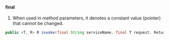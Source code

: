 #### final

1. When used in method parameters, it denotes a constant value (pointer) that cannot be changed.

```java
public <T, R> R invoke(final String serviceName, final T request, ReturnActionWithEx<R> invoker);
```
